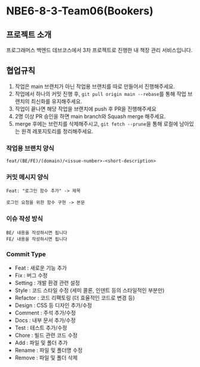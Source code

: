 # NBE6-8-3-Team06(Bookers)

## 프로젝트 소개
프로그래머스 백엔드 데브코스에서 3차 프로젝트로 진행한 내 책장 관리 서비스입니다.

## 협업규칙
1. 작업은 main 브랜치가 아닌 작업용 브랜치를 따로 만들어서 진행해주세요.
2. 작업에서 하나의 커밋 진행 후, `git pull origin main --rebase`를 통해 작업 브랜치의 최신화를 유지해주세요.
3. 작업이 끝나면 해당 작업을 브랜치에 push 후 PR을 진행해주세요
4. 2명 이상 PR 승인을 하면 main branch와 Squash merge 해주세요.
5. merge 후에는 브런치를 삭제해주시고, `git fetch --prune`을 통해 로컬에 남아있는 원격 레포지토리를 정리해주세요.

### 작업용 브랜치 양식
```
feat/(BE/FE)/(domain)/<issue-number>-<short-description>
```

### 커밋 메시지 양식
```
Feat: "로그인 함수 추가" -> 제목

로그인 요청을 위한 함수 구현 -> 본문
```

### 이슈 작성 방식
```
BE/ 내용을 작성하시면 됩니다
FE/ 내용을 작성하시면 됩니다
```

### Commit Type
- Feat : 새로운 기능 추가
- Fix : 버그 수정
- Setting : 개발 환경 관련 설정
- Style : 코드 스타일 수정 (세미 콜론, 인덴트 등의 스타일적인 부분만)
- Refactor : 코드 리팩토링 (더 효율적인 코드로 변경 등)
- Design : CSS 등 디자인 추가/수정
- Comment : 주석 추가/수정
- Docs : 내부 문서 추가/수정
- Test : 테스트 추가/수정
- Chore : 빌드 관련 코드 수정
- Add : 파일 및 폴더 추가
- Rename : 파일 및 폴더명 수정
- Remove : 파일 및 폴더 삭제
